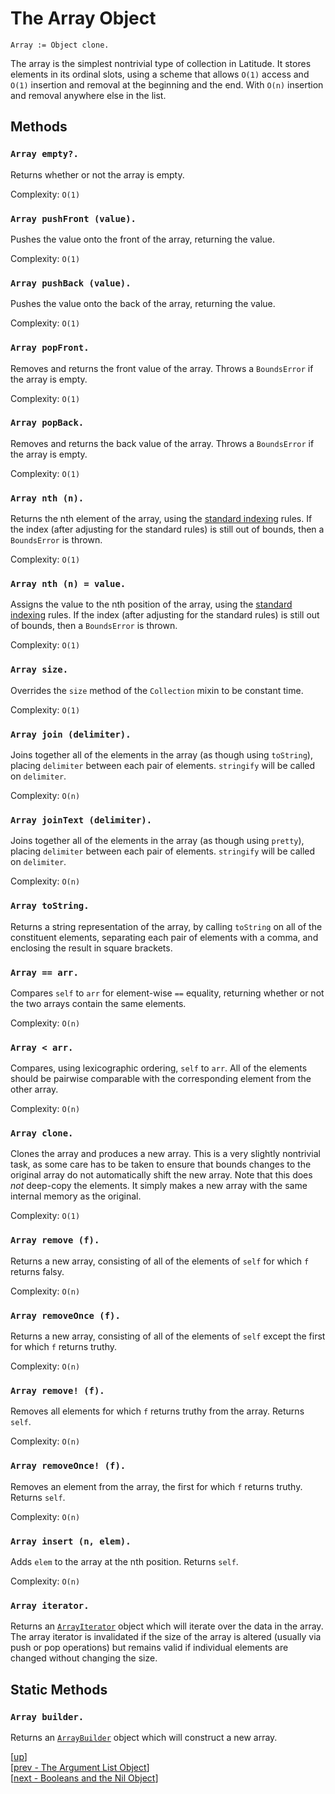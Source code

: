 
# The Array Object

    Array := Object clone.

The array is the simplest nontrivial type of collection in
Latitude. It stores elements in its ordinal slots, using a scheme that
allows `O(1)` access and `O(1)` insertion and removal at the beginning
and the end. With `O(n)` insertion and removal anywhere else in the
list.

## Methods

### `Array empty?.`

Returns whether or not the array is empty.

Complexity: `O(1)`

### `Array pushFront (value).`

Pushes the value onto the front of the array, returning the value.

Complexity: `O(1)`

### `Array pushBack (value).`

Pushes the value onto the back of the array, returning the value.

Complexity: `O(1)`

### `Array popFront.`

Removes and returns the front value of the array. Throws a
`BoundsError` if the array is empty.

Complexity: `O(1)`

### `Array popBack.`

Removes and returns the back value of the array. Throws a
`BoundsError` if the array is empty.

Complexity: `O(1)`

### `Array nth (n).`

Returns the nth element of the array, using
the [standard indexing](../appendix/terms.md#indexing) rules. If the
index (after adjusting for the standard rules) is still out of bounds,
then a `BoundsError` is thrown.

Complexity: `O(1)`

### `Array nth (n) = value.`

Assigns the value to the nth position of the array, using
the [standard indexing](../appendix/terms.md#indexing) rules. If the
index (after adjusting for the standard rules) is still out of bounds,
then a `BoundsError` is thrown.

Complexity: `O(1)`

### `Array size.`

Overrides the `size` method of the `Collection` mixin to be constant time.

Complexity: `O(1)`

### `Array join (delimiter).`

Joins together all of the elements in the array (as though using
`toString`), placing `delimiter` between each pair of
elements. `stringify` will be called on `delimiter`.

Complexity: `O(n)`

### `Array joinText (delimiter).`

Joins together all of the elements in the array (as though using
`pretty`), placing `delimiter` between each pair of
elements. `stringify` will be called on `delimiter`.

Complexity: `O(n)`

### `Array toString.`

Returns a string representation of the array, by calling `toString` on
all of the constituent elements, separating each pair of elements with
a comma, and enclosing the result in square brackets.

### `Array == arr.`

Compares `self` to `arr` for element-wise `==` equality, returning
whether or not the two arrays contain the same elements.

Complexity: `O(n)`

### `Array < arr.`

Compares, using lexicographic ordering, `self` to `arr`. All of the
elements should be pairwise comparable with the corresponding element
from the other array.

Complexity: `O(n)`

### `Array clone.`

Clones the array and produces a new array. This is a very slightly
nontrivial task, as some care has to be taken to ensure that bounds
changes to the original array do not automatically shift the new
array. Note that this does *not* deep-copy the elements. It simply
makes a new array with the same internal memory as the original.

Complexity: `O(1)`

### `Array remove (f).`

Returns a new array, consisting of all of the elements of `self` for
which `f` returns falsy.

Complexity: `O(n)`

### `Array removeOnce (f).`

Returns a new array, consisting of all of the elements of `self`
except the first for which `f` returns truthy.

Complexity: `O(n)`

### `Array remove! (f).`

Removes all elements for which `f` returns truthy from the array.
Returns `self`.

Complexity: `O(n)`

### `Array removeOnce! (f).`

Removes an element from the array, the first for which `f` returns
truthy. Returns `self`.

Complexity: `O(n)`

### `Array insert (n, elem).`

Adds `elem` to the array at the nth position. Returns `self`.

Complexity: `O(n)`

### `Array iterator.`

Returns an [`ArrayIterator`](iterator.md#arrayiterator) object which
will iterate over the data in the array. The array iterator is
invalidated if the size of the array is altered (usually via push or
pop operations) but remains valid if individual elements are changed
without changing the size.

## Static Methods

### `Array builder.`

Returns an [`ArrayBuilder`](collbuilder.md#arraybuilder) object which
will construct a new array.

[[up](.)]
<br/>[[prev - The Argument List Object](arglist.md)]
<br/>[[next - Booleans and the Nil Object](boolnil.md)]
